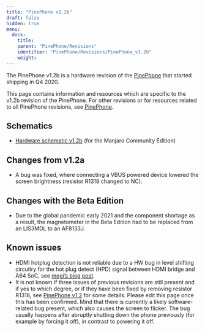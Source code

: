 ```yaml
---
title: "PinePhone v1.2b"
draft: false
hidden: true
menu:
  docs:
    title:
    parent: "PinePhone/Revisions"
    identifier: "PinePhone/Revisions/PinePhone_v1.2b"
    weight: 
---
```


The PinePhone v1.2b is a hardware revision of the [PinePhone](/documentation/PinePhone) that started shipping in Q4 2020.

This page contains information and resources which are specific to the v1.2b revision of the PinePhone. For other revisions or for resources related to all PinePhone revisions, see [PinePhone](/documentation/PinePhone/Revisions/).

## Schematics

* [Hardware schematic v1.2b](https://files.pine64.org/doc/PinePhone/PinePhone%20v1.2b%20Released%20Schematic.pdf) (for the Manjaro Community Edition)

## Changes from v1.2a

* A bug was fixed, where connecting a VBUS powered device lowered the screen brightness (resistor R1318 changed to NC).

## Changes with the Beta Edition

* Due to the global pandemic early 2021 and the component shortage as a result, the magnetometer in the Beta Edition had to be replaced from an LIS3MDL to an AF8133J.

## Known issues

* HDMI hotplug detection is not reliable due to a HW bug in level shifting circuitry for the hot plug detect (HPD) signal between HDMI bridge and A64 SoC, see [megi’s blog post](https://xnux.eu/log/#045).
* It is not known if three issues of previous revisions are still present and if yes to which degree, or if they have been fixed by removing resistor R1318, see [PinePhone v1.2](/documentation/PinePhone/Revisions/PinePhone_v1.2#backlight) for some details. Please edit this page once this has been confirmed. Mind that there is currently a likely software-related bug present, which also causes the screen to flicker. The bug usually happens after abruptly shutting down the phone previously (for example by forcing it off), in contrast to powering it off.
